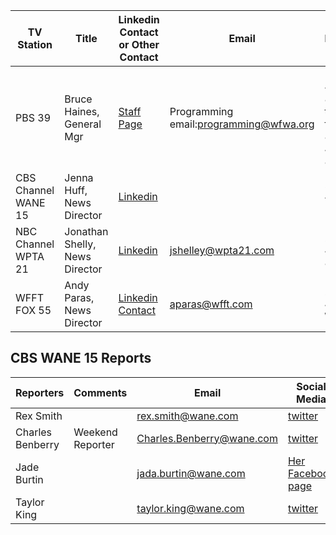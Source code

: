 
|TV Station|Title|Linkedin Contact or Other Contact|Email|Phone|Station Contact Info|
-----------|-----|----------------|-----|-----|--------------------|
|PBS 39|Bruce Haines, General Mgr|[Staff Page](https://pbsfortwayne.org/about-pbs-fort-wayne/staff/)|Programming email:[programming@wfwa.org](mailto:programming@wfwa.org)|(260) 484-8839 toll-free: 888-484-8839||
|CBS Channel WANE 15|Jenna Huff, News Director|[Linkedin](https://www.linkedin.com/in/jenna-huff-5131a646)||260-481-1515|[About Us](https://www.wane.com/about-us/)|
|NBC Channel WPTA 21|Jonathan Shelly, News Director|[Linkedin](https://www.linkedin.com/in/jonathan-shelley-269748b/)|[jshelley@wpta21.com](mailto:jshelley@wpta21.com)|260-483-8111|[Numerous Contacts](https://www.wpta21.com/about-us/contact-us/)|
|WFFT FOX 55|Andy Paras, News Director|[Linkedin Contact](https://www.linkedin.com/in/andyparas)|[aparas@wfft.com](mailto:aparas@wfft.com)|260-408-WFFT|[news@wfft.com](mailto:news@wfft.com), [Contact Form](https://www.wfft.com/contact/)|



## CBS WANE 15 Reports


|Reporters       |Comments         |Email                      |Social Media|  
|----------------|-----------------|---------------------------|---------------------------------------------|  
|Rex Smith       |                 |rex.smith@wane.com         |[twitter](https://twitter.com/RexSmithTV)   | 
|Charles Benberry|Weekend Reporter |Charles.Benberry@wane.com  |[twitter](https://twitter.com/CharlesB_tv)  | 
|Jade Burtin     |                 |jada.burtin@wane.com       |[Her Facebook page](https://bit.ly/3tQ76uL) | 
|Taylor King     |                 |taylor.king@wane.com       |[twitter](https://twitter.com/TaylorKing_tv)| 

 
